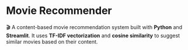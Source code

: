 # Movie Recommender

 🎬 A content-based movie recommendation system built with **Python** and **Streamlit**. It uses **TF-IDF vectorization** and **cosine similarity** to suggest similar movies based on their content.
